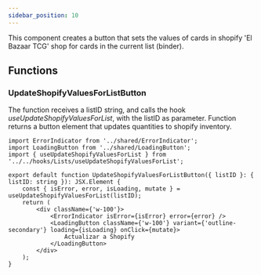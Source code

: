 ```yaml
---
sidebar_position: 10
---
```


This component creates a button that sets the values of cards in shopify 'El Bazaar TCG' shop for cards in the current list (binder).

## Functions

### UpdateShopifyValuesForListButton

The function receives a listID string, and calls the hook _useUpdateShopifyValuesForList_, with the listID as parameter.
Function returns a button element that updates quantities to shopify inventory.

```tsx
import ErrorIndicator from '../shared/ErrorIndicator';
import LoadingButton from '../shared/LoadingButton';
import { useUpdateShopifyValuesForList } from '../../hooks/Lists/useUpdateShopifyValuesForList';

export default function UpdateShopifyValuesForListButton({ listID }: { listID: string }): JSX.Element {
    const { isError, error, isLoading, mutate } = useUpdateShopifyValuesForList(listID);
    return (
        <div className={'w-100'}>
            <ErrorIndicator isError={isError} error={error} />
            <LoadingButton className={'w-100'} variant={'outline-secondary'} loading={isLoading} onClick={mutate}>
                Actualizar a Shopify
            </LoadingButton>
        </div>
    );
}
```